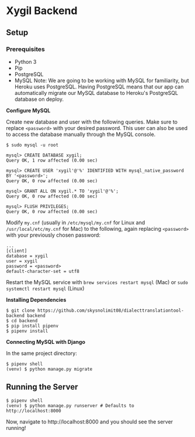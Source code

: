 # Xygil Backend

## Setup

### Prerequisites
- Python 3
- Pip
- PostgreSQL
- MySQL
Note: We are going to be working with MySQL for familiarity, but Heroku uses PostgreSQL. Having PostgreSQL means that our app can automatically migrate our MySQL database to Heroku's PostgreSQL database on deploy.

**Configure MySQL**

Create new database and user with the following queries. Make sure to replace `<password>` with your desired password. This user can also be used to access the database manually through the MySQL console.
```
$ sudo mysql -u root

mysql> CREATE DATABASE xygil;
Query OK, 1 row affected (0.00 sec)

mysql> CREATE USER 'xygil'@'%' IDENTIFIED WITH mysql_native_password BY '<password>';
Query OK, 0 row affected (0.00 sec)

mysql> GRANT ALL ON xygil.* TO 'xygil'@'%';
Query OK, 0 row affected (0.00 sec)

mysql> FLUSH PRIVILEGES;
Query OK, 0 row affected (0.00 sec)
```


Modify `my.cnf` (usually in `/etc/mysql/my.cnf` for Linux and `/usr/local/etc/my.cnf` for Mac) to the following, again replacing `<password>` with your previously chosen password:
```
...
[client]
database = xygil
user = xygil
password = <password>
default-character-set = utf8

```

Restart the MySQL service with `brew services restart mysql` (Mac) or `sudo systemctl restart mysql` (Linux)


**Installing Dependencies**
```
$ git clone https://github.com/skysnolimit08/dialecttranslationtool-backend backend
$ cd backend
$ pip install pipenv
$ pipenv install
```

**Connecting MySQL with Django**

In the same project directory:
```
$ pipenv shell
(venv) $ python manage.py migrate
```

## Running the Server
```
$ pipenv shell
(venv) $ python manage.py runserver # Defaults to http://localhost:8000
```
Now, navigate to http://localhost:8000 and you should see the server running!